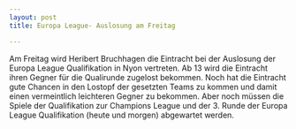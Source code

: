 ```yaml
---
layout: post
title: Europa League- Auslosung am Freitag

---
```


Am Freitag wird Heribert Bruchhagen die Eintracht bei der Auslosung der Europa League Qualifikation in Nyon vertreten. Ab 13 wird die Eintracht ihren Gegner für die Qualirunde zugelost bekommen. Noch hat die Eintracht gute Chancen in den Lostopf der gesetzten Teams zu kommen und damit einen vermeintlich leichteren Gegner zu bekommen. Aber noch müssen die Spiele der Qualifikation zur Champions League und der 3. Runde der Europa League Qualifikation (heute und morgen) abgewartet werden.


